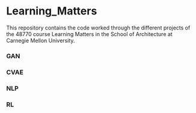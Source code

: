 # Learning_Matters

This repository contains the code worked through the different projects of the 48770 course Learning Matters in the School of Architecture at Carnegie Mellon University. 

### GAN 

### CVAE

### NLP

### RL 
